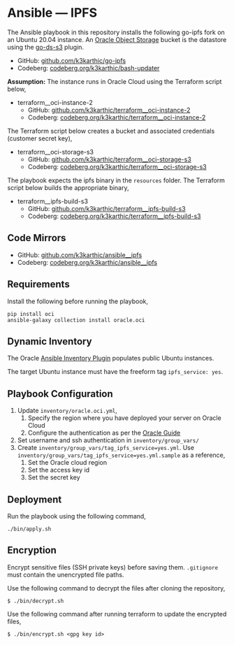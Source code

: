 # Ansible — IPFS

The Ansible playbook in this repository installs the following go-ipfs fork on an Ubuntu 20.04 instance. An [Oracle Object Storage](https://www.oracle.com/cloud/storage/object-storage.html) bucket is the datastore using the [go-ds-s3](https://github.com/ipfs/go-ds-s3) plugin.
* GitHub: [github.com/k3karthic/go-ipfs](https://github.com/k3karthic/go-ipfs)
* Codeberg: [codeberg.org/k3karthic/bash-updater](https://codeberg.org/k3karthic/bash-updater)

**Assumption:** The instance runs in Oracle Cloud using the Terraform script below,
* terraform__oci-instance-2
	* GitHub: [github.com/k3karthic/terraform__oci-instance-2](https://github.com/k3karthic/terraform__oci-instance-2)
	* Codeberg: [codeberg.org/k3karthic/terraform__oci-instance-2](https://codeberg.org/k3karthic/terraform__oci-instance-2)

The Terraform script below creates a bucket and associated credentials (customer secret key),
* terraform__oci-storage-s3
	* GitHub: [github.com/k3karthic/terraform__oci-storage-s3](https://github.com/k3karthic/terraform__oci-storage-s3)
	* Codeberg: [codeberg.org/k3karthic/terraform__oci-storage-s3](https://codeberg.org/k3karthic/terraform__oci-storage-s3)

The playbook expects the ipfs binary in the `resources` folder. The Terraform script below builds the appropriate binary,
* terraform__ipfs-build-s3
	* GitHub: [github.com/k3karthic/terraform__ipfs-build-s3](https://github.com/k3karthic/terraform__ipfs-build-s3)
	* Codeberg: [codeberg.org/k3karthic/terraform__ipfs-build-s3](https://codeberg.org/k3karthic/terraform__ipfs-build-s3)

## Code Mirrors

* GitHub: [github.com/k3karthic/ansible__ipfs](https://github.com/k3karthic/ansible__ipfs/)
* Codeberg: [codeberg.org/k3karthic/ansible__ipfs](https://codeberg.org/k3karthic/ansible__ipfs)

## Requirements

Install the following before running the playbook,
```
pip install oci
ansible-galaxy collection install oracle.oci
```

## Dynamic Inventory

The Oracle [Ansible Inventory Plugin](https://docs.oracle.com/en-us/iaas/Content/API/SDKDocs/ansibleinventoryintro.htm) populates public Ubuntu instances.

The target Ubuntu instance must have the freeform tag `ipfs_service: yes`.

## Playbook Configuration

1. Update `inventory/oracle.oci.yml`,
    1. Specify the region where you have deployed your server on Oracle Cloud
    1. Configure the authentication as per the [Oracle Guide](https://docs.oracle.com/en-us/iaas/Content/API/Concepts/sdkconfig.htm#SDK_and_CLI_Configuration_File)
1. Set username and ssh authentication in `inventory/group_vars/`
2. Create `inventory/group_vars/tag_ipfs_service=yes.yml`. Use `inventory/group_vars/tag_ipfs_service=yes.yml.sample` as a reference,
    1. Set the Oracle cloud region
    2. Set the access key id
    3. Set the secret key 

## Deployment

Run the playbook using the following command,
```
./bin/apply.sh
```

## Encryption

Encrypt sensitive files (SSH private keys) before saving them. `.gitignore` must contain the unencrypted file paths.

Use the following command to decrypt the files after cloning the repository,

```
$ ./bin/decrypt.sh
```

Use the following command after running terraform to update the encrypted files,

```
$ ./bin/encrypt.sh <gpg key id>
```
